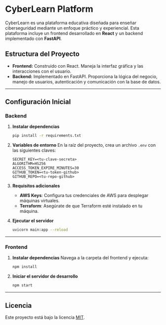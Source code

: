 
# CyberLearn Platform

CyberLearn es una plataforma educativa diseñada para enseñar ciberseguridad mediante un enfoque práctico y experiencial. Esta plataforma incluye un frontend desarrollado en **React** y un backend implementado con **FastAPI**.

## Estructura del Proyecto

- **Frontend:** Construido con React. Maneja la interfaz gráfica y las interacciones con el usuario.
- **Backend:** Implementado en FastAPI. Proporciona la lógica del negocio, manejo de usuarios, autenticación y comunicación con la base de datos.

---

## Configuración Inicial

### Backend

1. **Instalar dependencias**
   ```bash
   pip install -r requirements.txt
   ```

2. **Variables de entorno**
   En la raíz del proyecto, crea un archivo `.env` con las siguientes claves:

   ```env
   SECRET_KEY=<tu-clave-secreta>
   ALGORITHM=HS256
   ACCESS_TOKEN_EXPIRE_MINUTES=30
   GITHUB_TOKEN=<tu-token-github>
   GITHUB_REPO=<tu-repo-github>
   ```

3. **Requisitos adicionales**
   - **AWS Keys**: Configura tus credenciales de AWS para desplegar máquinas virtuales.
   - **Terraform**: Asegúrate de que Terraform esté instalado en tu máquina.

4. **Ejecutar el servidor**
   ```bash
   uvicorn main:app --reload
   ```

---

### Frontend

1. **Instalar dependencias**
   Navega a la carpeta del frontend y ejecuta:
   ```bash
   npm install
   ```

2. **Iniciar el servidor de desarrollo**
   ```bash
   npm start
   ```

---

## Licencia

Este proyecto está bajo la licencia [MIT](LICENSE).
